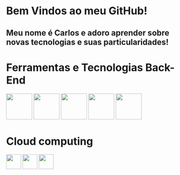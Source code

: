 # Bem Vindos ao meu GitHub!
## Meu nome é Carlos e adoro aprender sobre novas tecnologias e suas particularidades!

# Ferramentas e Tecnologias Back-End

<img src="https://cdn.jsdelivr.net/gh/devicons/devicon@latest/icons/spring/spring-original-wordmark.svg" width="70" height="70"/>     <img src="https://cdn.jsdelivr.net/gh/devicons/devicon@latest/icons/mysql/mysql-plain-wordmark.svg" width="70" height="70"/>    <img src="https://cdn.jsdelivr.net/gh/devicons/devicon@latest/icons/cakephp/cakephp-original.svg" width="70" height="70"/>    <img src="https://cdn.jsdelivr.net/gh/devicons/devicon@latest/icons/rails/rails-plain-wordmark.svg" width="70" height="70"/>    <img src="https://cdn.jsdelivr.net/gh/devicons/devicon@latest/icons/dot-net/dot-net-plain.svg" width="70" height="70"/>

# Cloud computing

<img src="https://cdn.jsdelivr.net/gh/devicons/devicon@latest/icons/amazonwebservices/amazonwebservices-original-wordmark.svg" width="40px" height="40px"/>
<img src="https://cdn.jsdelivr.net/gh/devicons/devicon@latest/icons/azure/azure-plain.svg" width="40px" height="40px"/>
<img src="https://cdn.jsdelivr.net/gh/devicons/devicon@latest/icons/googlecloud/googlecloud-original.svg" width="40px" height="40px"/>

